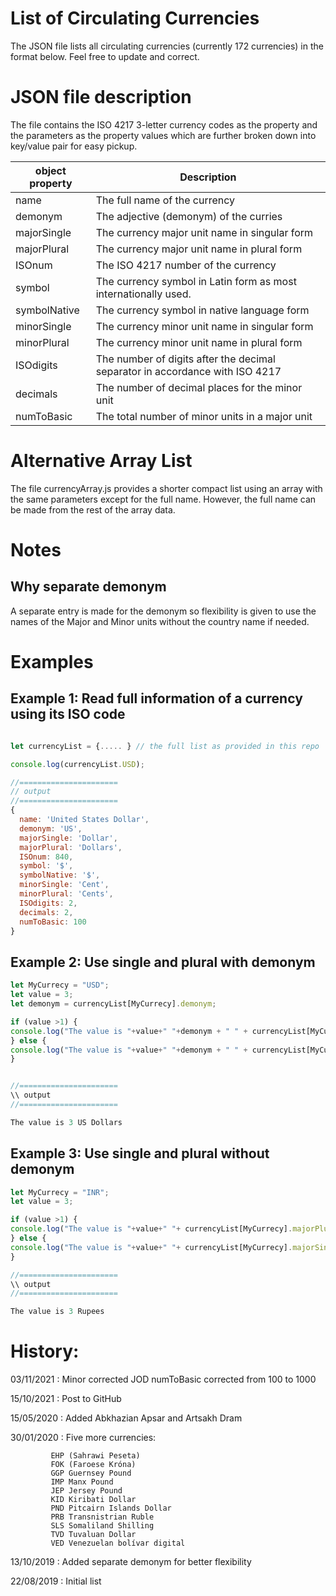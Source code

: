 # List of Circulating Currencies

The JSON file lists all circulating currencies (currently 172 currencies) in the format below. Feel free to update and correct.

# JSON file description

The file contains the ISO 4217 3-letter currency codes as the property and the parameters as the property values which are further broken down into key/value pair for easy pickup.

| object property  |  Description |  
|---|---|
|name          | The full name of the currency|
|demonym       | The adjective (demonym) of the curries|
|majorSingle   | The currency major unit name in singular form|
|majorPlural   | The currency major unit name in plural form|
|ISOnum        | The ISO 4217 number of the currency|
|symbol        | The currency symbol in Latin form as most internationally used.|
|symbolNative  | The currency symbol in native language form|
|minorSingle   | The currency minor unit name in singular form|
|minorPlural   | The currency minor unit name in plural form|
|ISOdigits     | The number of digits after the decimal separator in accordance with ISO 4217|
|decimals      | The number of decimal places for the minor unit|
|numToBasic    | The total number of minor units in a major unit|


# Alternative Array List

The file currencyArray.js provides a shorter compact list using an array with the same parameters except for the full name. However, the full name can be made from the rest of the array data.

# Notes

## Why separate demonym
A separate entry is made for the demonym so flexibility is given to use the names of the Major and Minor units without the country name if needed.

# Examples

## Example 1: Read full information of a currency using its ISO code

```javascript

let currencyList = {..... } // the full list as provided in this repo

console.log(currencyList.USD);

//======================
// output
//======================
{
  name: 'United States Dollar',
  demonym: 'US',
  majorSingle: 'Dollar',
  majorPlural: 'Dollars',
  ISOnum: 840,
  symbol: '$',
  symbolNative: '$',
  minorSingle: 'Cent',
  minorPlural: 'Cents',
  ISOdigits: 2,
  decimals: 2,
  numToBasic: 100
}

```


## Example 2: Use single and plural with demonym


```javascript
let MyCurrecy = "USD";
let value = 3;
let demonym = currencyList[MyCurrecy].demonym;

if (value >1) {
console.log("The value is "+value+" "+demonym + " " + currencyList[MyCurrecy].majorPlural);
} else {
console.log("The value is "+value+" "+demonym + " " + currencyList[MyCurrecy].majorSingle);
}


//======================
\\ output
//======================

The value is 3 US Dollars
```


## Example 3: Use single and plural without demonym


```javascript
let MyCurrecy = "INR";
let value = 3;

if (value >1) {
console.log("The value is "+value+" "+ currencyList[MyCurrecy].majorPlural);
} else {
console.log("The value is "+value+" "+ currencyList[MyCurrecy].majorSingle);
}

//======================
\\ output
//======================

The value is 3 Rupees
```


# History:

03/11/2021 : Minor corrected JOD numToBasic corrected from 100 to 1000

15/10/2021 : Post to GitHub

15/05/2020 : Added Abkhazian Apsar and Artsakh Dram

30/01/2020 :  Five more currencies:

             EHP (Sahrawi Peseta)
             FOK (Faroese Króna)
             GGP Guernsey Pound
             IMP Manx Pound
             JEP Jersey Pound
             KID Kiribati Dollar
             PND Pitcairn Islands Dollar
             PRB Transnistrian Ruble
             SLS Somaliland Shilling
             TVD Tuvaluan Dollar
             VED Venezuelan bolívar digital

13/10/2019 : Added separate demonym for better flexibility

22/08/2019 : Initial list
